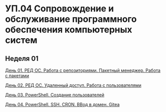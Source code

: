 # УП.04 Сопровождение и обслуживание программного обеспечения компьютерных систем

## Неделя 01
[День 01. РЕД ОС. Работа с репозиториями. Пакетный менеджер. Работа с пакетами](week01/day01/day01.md)

[День 02. РЕД ОС. Удаленный доступ. Работа с пользователями](week01/day02/day02.md)

[День 03. PowerShell. Создание пользователей](week01/day03/day03.md)

[День 04. PowerShell. SSH. CRON. ВВод в домен. Gitea](week01/day04/day04.md)

